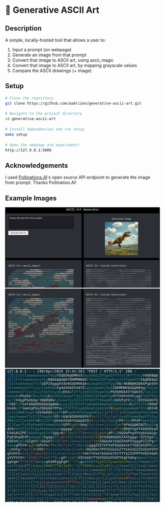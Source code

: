 # 🎨 Generative ASCII Art

## Description
A simple, locally-hosted tool that allows a user to:

1. Input a prompt (on webpage)
2. Generate an image from that prompt
3. Convert that image to ASCII art, using ascii_magic
4. Convert that image to ASCII art, by mapping grayscale values
5. Compare the ASCII drawings (+ image)


## Setup

```sh
# Clone the repository
git clone https://github.com/aadriien/generative-ascii-art.git

# Navigate to the project directory
cd generative-ascii-art

# Install dependencies and run setup
make setup

# Open the webpage and experiment!
http://127.0.0.1:5000
```

## Acknowledgements
I used [Pollinations.AI](https://pollinations.ai)'s open source API endpoint to generate the image from prompt. Thanks Pollination.AI!


## Example Images
![Example image of ASCII webpage tiles](./example-imgs/ascii-tiles.png)
![Example image of ASCII drawing comparisons](./example-imgs/ascii-compare.png)
![Example image of ASCII drawing in terminal](./example-imgs/ascii-terminal.png)



